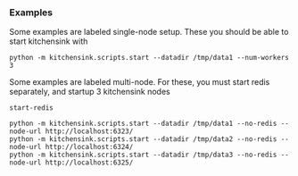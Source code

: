 ### Examples

Some examples are labeled single-node setup.  These you should be able to start
kitchensink with

```
python -m kitchensink.scripts.start --datadir /tmp/data1 --num-workers 3
```

Some examples are labeled multi-node. For these, you must start redis separately, and startup 3 kitchensink nodes

```
start-redis

python -m kitchensink.scripts.start --datadir /tmp/data1 --no-redis --node-url http://localhost:6323/
python -m kitchensink.scripts.start --datadir /tmp/data2 --no-redis --node-url http://localhost:6324/
python -m kitchensink.scripts.start --datadir /tmp/data3 --no-redis --node-url http://localhost:6325/
```
